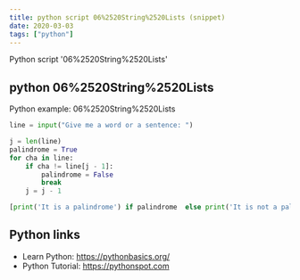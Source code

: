 ```yaml
---
title: python script 06%2520String%2520Lists (snippet)
date: 2020-03-03
tags: ["python"]
---
```

Python script '06%2520String%2520Lists'


## python 06%2520String%2520Lists

Python example: 06%2520String%2520Lists

```python
line = input("Give me a word or a sentence: ")

j = len(line)
palindrome = True
for cha in line:
    if cha != line[j - 1]:
        palindrome = False
        break
    j = j - 1

[print('It is a palindrome') if palindrome  else print('It is not a palindrome')]

```

## Python links

- Learn Python: https://pythonbasics.org/
- Python Tutorial: https://pythonspot.com
